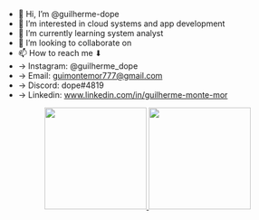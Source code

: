- 👋 Hi, I’m @guilherme-dope
- 👀 I’m interested in cloud systems and app development
- 🌱 I’m currently learning system analyst
- 💞️ I’m looking to collaborate on 
- 📫 How to reach me ⬇
-   -> Instagram: @guilherme_dope
-   -> Email: guimontemor777@gmail.com
-   -> Discord: dope#4819
-   -> Linkedin: www.linkedin.com/in/guilherme-monte-mor

<div align="center">
  <a href="https://github.com/guilherme-dope">
  <img height="180em" src="https://github-readme-stats.vercel.app/api?username=guilherme-dope&show_icons=true&theme=dracula&include_all_commits=true&count_private=true"/>
  <img height="180em" src="https://github-readme-stats.vercel.app/api/top-langs/?username=guilherme-dope&layout=compact&langs_count=7&theme=dark"/>
</div>
